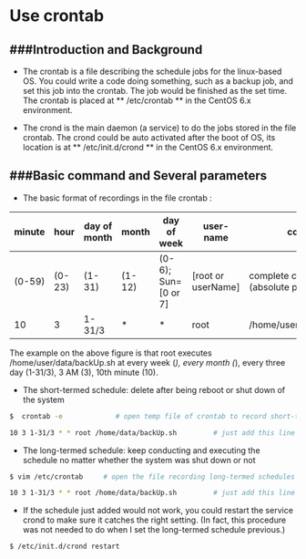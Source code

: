 # Use crontab

<script type="text/javascript" src="../js/general.js"></script>

###Introduction and Background
---

* The crontab is a file describing the schedule jobs for the linux-based OS. You could write a code doing something, such as a backup job, and set this job into the crontab. The job would be finished as the set time. The crontab is placed at ** /etc/crontab ** in the CentOS 6.x environment.

* The crond is the main daemon (a service) to do the jobs stored in the file crontab. The crond could be auto activated after the boot of OS, its location is at ** /etc/init.d/crond ** in the CentOS 6.x environment.

###Basic command and Several parameters
---

* The basic format of recordings in the file crontab :

| minute | hour | day of month | month | day of week | user-name | command |
| -- | -- | -- | -- | -- | -- | -- |
| (0-59) | (0-23) | (1-31) | (1-12) | (0-6); Sun=[0 or 7] | [root or userName] | complete command<br>(absolute path) |
| 10 | 3 | 1-31/3 | * | * | root | /home/user/data/backUp.sh |

The example on the above figure is that root executes /home/user/data/backUp.sh at every week (*), every month (*), every three day (1-31/3), 3 AM (3), 10th minute (10).

* The short-termed schedule: delete after being reboot or shut down of the system

```Bash
$  crontab -e             # open temp file of crontab to record short-termed schedule

10 3 1-31/3 * * root /home/data/backUp.sh         # just add this line and store the file (":wq")
```

* The long-termed schedule: keep conducting and executing the schedule no matter whether the system was shut down or not

```Bash
$ vim /etc/crontab     # open the file recording long-termed schedules

10 3 1-31/3 * * root /home/data/backUp.sh         # just add this line on the bottom of file and store it (":wq")
```

* If the schedule just added would not work, you could restart the service crond to make sure it catches the right setting. (In fact, this procedure was not needed to do when I set the long-termed schedule previous.)

```Bash
$ /etc/init.d/crond restart
```